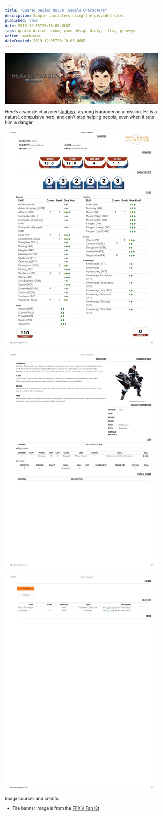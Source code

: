 ```yaml
---
title: "Quarto Decimo Novum: Sample Characters"
description: Sample characters using the provided rules
published: true
date: 2019-12-05T20:10:05.000Z
tags: quarto decimo novum, game design diary, ffxiv, genesys
editor: markdown
dateCreated: 2019-12-05T20:10:05.000Z
---
```


![Featured Image](quarto-decimo-novum-sample-characters.jpg)

Here's a sample character: [Ardbert](https://finalfantasy.fandom.com/wiki/Ardbert), a young Marauder on a mission. He is a natural, compulsive hero, and can't stop helping people, even when it puts him in danger.

![](a1-1.jpg)

![](a2-1.jpg)

![](a3.jpg)

Image sources and credits:

* The banner image is from the [FFXIV Fan Kit](https://na.finalfantasyxiv.com/lodestone/special/fankit/twitter_kit/)


    